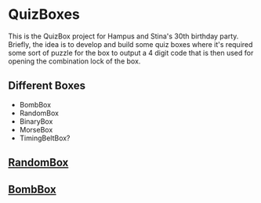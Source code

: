 # QuizBoxes
This is the QuizBox project for Hampus and Stina's 30th birthday party.
Briefly, the idea is to develop and build some quiz boxes where it's required some sort
of puzzle for the box to output a 4 digit code that is then used for opening
the combination lock of the box.

## Different Boxes
- BombBox
- RandomBox
- BinaryBox
- MorseBox
- TimingBeltBox?



## [RandomBox](./randomBox/README.md)


## [BombBox](./timerBox/README.md)
